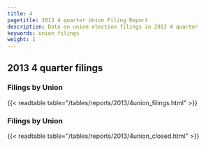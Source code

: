 ```yaml
---
title: 4
pagetitle: 2013 4 quarter Union Filing Report
description: Data on union election filings in 2013 4 quarter 
keywords: union filings
weight: 1
---
```


## 2013 4 quarter filings

### Filings by Union
{{< readtable table="/tables/reports/2013/4union_filings.html" >}}

### Filings by Union
{{< readtable table="/tables/reports/2013/4union_closed.html" >}}

